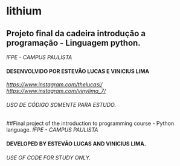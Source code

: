 # lithium
## Projeto final da cadeira introdução a programação - Linguagem python.
_IFPE - CAMPUS PAULISTA_

#### DESENVOLVIDO POR ESTEVÃO LUCAS E VINICIUS LIMA

_https://www.instagram.com/thelucasi/_
_https://www.instagram.com/vinylima_7/_

###### USO DE CÓDIGO SOMENTE PARA ESTUDO.


##Final project of the introduction to programming course - Python language.
_IFPE - CAMPUS PAULISTA_
#### DEVELOPED BY ESTEVÃO LUCAS AND VINICIUS LIMA.

###### USE OF CODE FOR STUDY ONLY.
